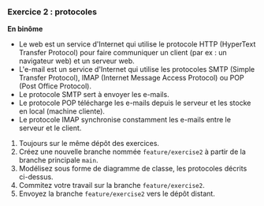 ### Exercice 2 : protocoles

**En binôme**

- Le web est un service d'Internet qui utilise le protocole HTTP (HyperText Transfer Protocol) pour faire communiquer un client (par ex : un navigateur web) et un serveur web.
- L'e-mail est un service d'Internet qui utilise les protocoles SMTP (Simple Transfer Protocol), IMAP (Internet Message Access Protocol) ou POP (Post Office Protocol).
- Le protocole SMTP sert à envoyer les e-mails.
- Le protocole POP télécharge les e-mails depuis le serveur et les stocke en local (machine cliente).
- Le protocole IMAP synchronise constamment les e-mails entre le serveur et le client.

1. Toujours sur le même dépôt des exercices.
2. Créez une nouvelle branche nommée `feature/exercise2` à partir de la branche principale `main`. 
3. Modélisez sous forme de diagramme de classe, les protocoles décrits ci-dessus.
4. Commitez votre travail sur la branche `feature/exercise2`.
5. Envoyez la branche `feature/exercise2` vers le dépôt distant.